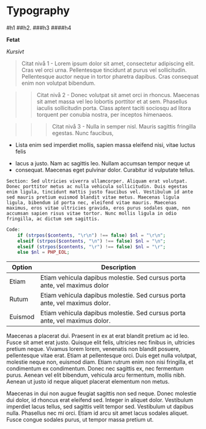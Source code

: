 Typography
=============================================================================

#h1
##h2.
###h3
####h4

**Fetat**

_Kursivt_

>Citat nivå 1 - Lorem ipsum dolor sit amet, consectetur adipiscing elit. Cras vel orci urna. Pellentesque tincidunt at purus vel sollicitudin. Pellentesque auctor neque in tortor pharetra dapibus. Cras consequat enim non volutpat bibendum. 

>> Citat nivå 2 - Donec volutpat sit amet orci in rhoncus. Maecenas sit amet massa vel leo lobortis porttitor et at sem. Phasellus iaculis sollicitudin porta. Class aptent taciti sociosqu ad litora torquent per conubia nostra, per inceptos himenaeos.

>>>Citat nivå 3 - Nulla in semper nisl. Mauris sagittis fringilla egestas. Nunc faucibus, 

+ Lista enim sed imperdiet mollis, sapien massa eleifend nisi, vitae luctus felis 
- lacus a justo. Nam ac sagittis leo. Nullam accumsan tempor neque ut 
- consequat. Maecenas eget pulvinar dolor. Curabitur id vulputate tellus. 

`Section: Sed ultricies viverra ullamcorper. Aliquam erat volutpat. Donec porttitor metus ac nulla vehicula sollicitudin. Duis egestas enim ligula, tincidunt mattis justo faucibus vel. Vestibulum id ante sed mauris pretium euismod blandit vitae metus. Maecenas ligula ligula, bibendum id porta nec, eleifend vitae mauris. Maecenas maximus, eros vitae ultricies gravida, eros purus sodales quam, non accumsan sapien risus vitae tortor. Nunc mollis ligula in odio fringilla, ac dictum sem sagittis.`

```php
Code:
    if (strpos($contents, "\r\n") !== false) $nl = "\r\n";
    elseif (strpos($contents, "\n") !== false) $nl = "\n";
    elseif (strpos($contents, "\r") !== false) $nl = "\r";
    else $nl = PHP_EOL;
``` 
| Option | Description |
| ------ | ----------- |
| Etiam   | Etiam vehicula dapibus molestie. Sed cursus porta ante, vel maximus dolor |
| Rutum | Etiam vehicula dapibus molestie. Sed cursus porta ante, vel maximus dolor. |
| Euismod    | Etiam vehicula dapibus molestie. Sed cursus porta ante, vel maximus dolor.  |

 Maecenas a placerat dui. Praesent in ex at erat blandit pretium ac id leo. Fusce sit amet erat justo. Quisque elit felis, ultricies nec finibus in, ultricies pretium neque. Vivamus lorem lorem, venenatis non blandit posuere, pellentesque vitae erat. Etiam at pellentesque orci. Duis eget nulla volutpat, molestie neque non, euismod diam. Etiam rutrum enim non nisi fringilla, et condimentum ex condimentum. Donec nec sagittis ex, nec fermentum purus. Aenean vel elit bibendum, vehicula arcu fermentum, mollis nibh. Aenean ut justo id neque aliquet placerat elementum non metus.

Maecenas in dui non augue feugiat sagittis non sed neque. Donec molestie dui dolor, id rhoncus erat eleifend sed. Integer in aliquet dolor. Vestibulum imperdiet lacus tellus, sed sagittis velit tempor sed. Vestibulum ut dapibus nulla. Phasellus nec mi orci. Etiam id arcu sit amet lacus sodales aliquet. Fusce congue sodales purus, ut tempor massa pretium ut.